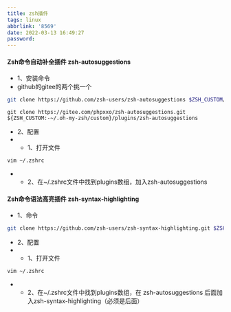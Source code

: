 ```yaml
---
title: zsh插件
tags: linux
abbrlink: '8569'
date: 2022-03-13 16:49:27
password:
---
```



#### Zsh命令自动补全插件 zsh-autosuggestions

* 1、安装命令
* github的gitee的两个挑一个
~~~bash
git clone https://github.com/zsh-users/zsh-autosuggestions $ZSH_CUSTOM/plugins/zsh-autosuggestions
~~~
~~~shell
git clone https://gitee.com/phpxxo/zsh-autosuggestions.git ${ZSH_CUSTOM:-~/.oh-my-zsh/custom}/plugins/zsh-autosuggestions
~~~

* 2、配置
* * 1、打开文件

~~~bash
vim ~/.zshrc
~~~
* * 2、在~/.zshrc文件中找到plugins数组，加入zsh-autosuggestions


#### Zsh命令语法高亮插件 zsh-syntax-highlighting


* 1、命令
~~~bash
git clone https://github.com/zsh-users/zsh-syntax-highlighting.git $ZSH_CUSTOM/plugins/zsh-syntax-highlighting
~~~
* 2、配置
* * 1、打开文件
~~~bash
vim ~/.zshrc
~~~
* * 2、在~/.zshrc文件中找到plugins数组，在 zsh-autosuggestions 后面加入zsh-syntax-highlighting（必须是后面）

